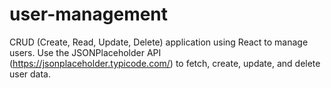 # user-management
 CRUD (Create, Read, Update, Delete) application using React to manage users. Use the JSONPlaceholder API (https://jsonplaceholder.typicode.com/) to fetch, create, update, and delete user data.
